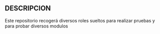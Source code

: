 ## DESCRIPCION


Este repositorio recogerá diversos roles sueltos para realizar pruebas y para probar diversos modulos